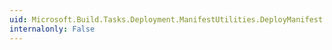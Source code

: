 ```yaml
---
uid: Microsoft.Build.Tasks.Deployment.ManifestUtilities.DeployManifest.Publisher
internalonly: False
---
```

